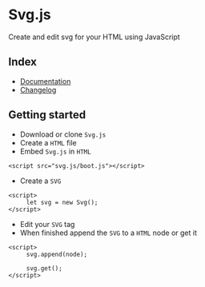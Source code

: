 <link rel="stylesheet" href=".ignore/style.css">

# Svg.js

Create and edit svg for your HTML using JavaScript

## Index
- [Documentation](documentation/index.md)
- [Changelog](changelog.md)

## Getting started
- Download or clone `Svg.js`
- Create a `HTML` file
- Embed `Svg.js` in `HTML`
```
<script src="svg.js/boot.js"></script>
```
- Create a `SVG`
```
<script>
     let svg = new Svg();
</script>
```
- Edit your `SVG` tag
- When finished append the `SVG` to a `HTML` node or get it
```
<script>
     svg.append(node);

     svg.get();
</script>
```